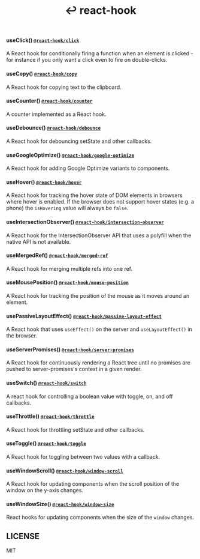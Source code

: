 <div align="center">
  <h1 align="center">
    ↩ react-hook
    <br>
    <br>
  </h1>
</div>

#### useClick() [`@react-hook/click`](packages/click)
A React hook for conditionally firing a function when an element is
clicked - for instance if you only want a click even to fire on
double-clicks.

#### useCopy() [`@react-hook/copy`](packages/copy)
A React hook for copying text to the clipboard.

#### useCounter() [`@react-hook/counter`](packages/counter)
A counter implemented as a React hook.

#### useDebounce() [`@react-hook/debounce`](packages/debounce)
A React hook for debouncing setState and other callbacks.

#### useGoogleOptimize() [`@react-hook/google-optimize`](packages/google-optimize)
A React hook for adding Google Optimize variants to components.

#### useHover() [`@react-hook/hover`](packages/hover)
A React hook for tracking the hover state of DOM elements in browsers
where hover is enabled. If the browser does not support hover states
(e.g. a phone) the `isHovering` value will always be `false`.

#### useIntersectionObserver() [`@react-hook/intersection-observer`](packages/intersection-observer)
A React hook for the IntersectionObserver API that uses a polyfill when the native API is not available.

#### useMergedRef() [`@react-hook/merged-ref`](packages/merged-ref)
A React hook for merging multiple refs into one ref.

#### useMousePosition() [`@react-hook/mouse-position`](packages/mouse-position)
A React hook for tracking the position of the mouse as it moves around
an element.

#### usePassiveLayoutEffect() [`@react-hook/passive-layout-effect`](packages/passive-layout-effect)
A React hook that uses `useEffect()` on the server and `useLayoutEffect()` in the browser.

#### useServerPromises() [`@react-hook/server-promises`](packages/server-promises)
A React hook for continuously rendering a React tree until no promises are pushed to server-promises's 
context in a given render.

#### useSwitch() [`@react-hook/switch`](packages/switch)
A react hook for controlling a boolean value with toggle, on, and off callbacks.

#### useThrottle() [`@react-hook/throttle`](packages/throttle)
A React hook for throttling setState and other callbacks.

#### useToggle() [`@react-hook/toggle`](packages/toggle)
A React hook for toggling between two values with a callback.

#### useWindowScroll() [`@react-hook/window-scroll`](packages/window-scroll)
A React hook for updating components when the scroll position of the window 
on the y-axis changes.

#### useWindowSize() [`@react-hook/window-size`](packages/window-size)
React hooks for updating components when the size of the `window`
changes.

## LICENSE

MIT